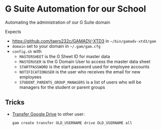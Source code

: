 # G Suite Automation for our School
Automating the administration of our G Suite domain

Expects 

* https://github.com/taers232c/GAMADV-XTD3 in `~/bin/gamadv-xtd3/gam`
* `domain` set to your domain in `~/.gam/gam.cfg`
* `config.sh` with
  * `MASTERSHEET` is the G Sheet ID for master data
  * `MASTERUSER` is the G Domain User to access the master data sheet
  * `STARTPASSWORD` is the start password used for employee accounts
  * `NOTIFICATIONUSER` is the user who receives the email for new employees
  * `STUDENT_PARENTS_GROUP_MANAGERS` is a list of users who will be managers for the student or parent groups

## Tricks

* [Transfer Google Drive](https://github.com/taers232c/GAMADV-XTD3/wiki/Google-Data-Transfers) to other user:

  ```bash
  gam create transfer OLD_USERNAME drive OLD_USERNAME all
  ```


